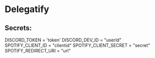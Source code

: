 # Delegatify

## Secrets:
DISCORD_TOKEN = 'token'
DISCORD_DEV_ID = "userId"
SPOTIFY_CLIENT_ID = "clientid"
SPOTIFY_CLIENT_SECRET = "secret"
SPOTIFY_REDIRECT_URI = "url"
